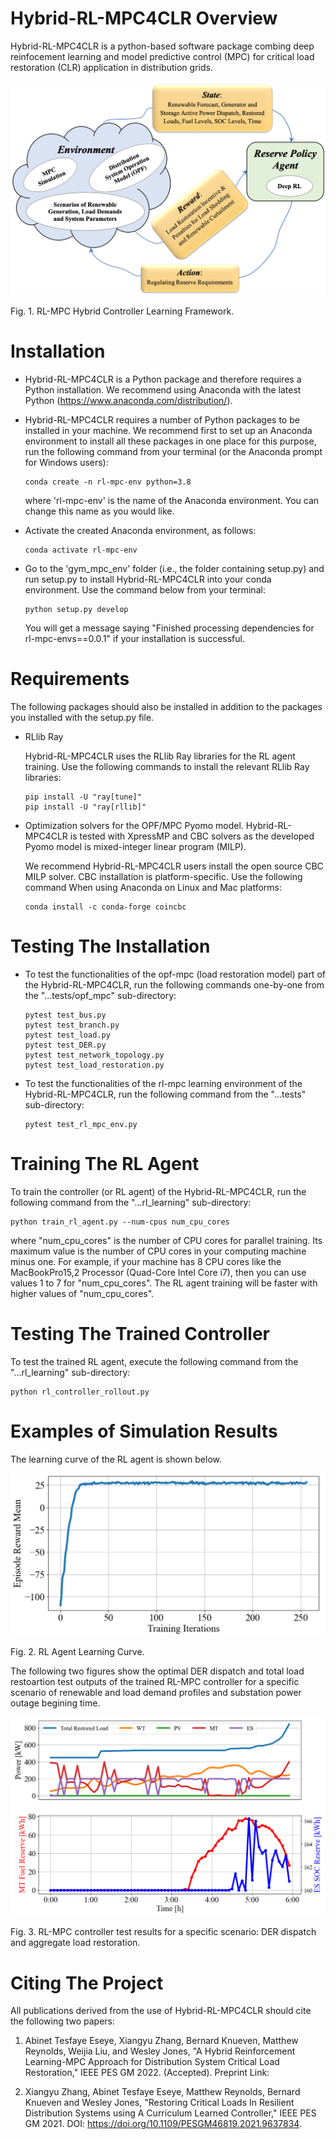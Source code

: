 # Hybrid-RL-MPC4CLR Overview

Hybrid-RL-MPC4CLR is a python-based software package combing deep reinfocement learning and model predictive control (MPC) for critical load restoration (CLR) application in distribution grids. 

![Screenshot](images/rl_mpc_environment.png)

Fig. 1. RL-MPC Hybrid Controller Learning Framework.

# Installation

- Hybrid-RL-MPC4CLR is a Python package and therefore requires a Python installation. We recommend using Anaconda with the latest Python (https://www.anaconda.com/distribution/).

- Hybrid-RL-MPC4CLR requires a number of Python packages to be installed in your machine. We recommend first to set up an Anaconda environment to install all these packages in one place for this purpose, run the following command from your terminal (or the Anaconda prompt for Windows users):

    ```
    conda create -n rl-mpc-env python=3.8
    ```
    where 'rl-mpc-env' is the name of the Anaconda environment. You can change this name as you would like. 

- Activate the created Anaconda environment, as follows:

    ```
    conda activate rl-mpc-env
    ```

- Go to the 'gym_mpc_env' folder (i.e., the folder containing setup.py) and run setup.py to install Hybrid-RL-MPC4CLR into your conda environment. Use the command below from your terminal:

    ```
    python setup.py develop
    ```

    You will get a message saying "Finished processing dependencies for rl-mpc-envs==0.0.1" if your installation is successful.

# Requirements

The following packages should also be installed in addition to the packages you installed with the setup.py file.

- RLlib Ray 

    Hybrid-RL-MPC4CLR uses the RLlib Ray libraries for the RL agent training. Use the following commands to install the relevant RLlib Ray libraries:

    ```
    pip install -U "ray[tune]"  
    pip install -U "ray[rllib]"  
    ```

- Optimization solvers for the OPF/MPC Pyomo model. Hybrid-RL-MPC4CLR is tested with XpressMP and CBC solvers as the developed Pyomo model is mixed-integer linear program (MILP). 

    We recommend Hybrid-RL-MPC4CLR users install the open source CBC MILP solver. CBC installation is platform-specific. Use the following command When using Anaconda on Linux and Mac platforms:

    ```
    conda install -c conda-forge coincbc
    ```

# Testing The Installation

- To test the functionalities of the opf-mpc (load restoration model) part of the Hybrid-RL-MPC4CLR, run the following commands one-by-one from the "...tests/opf_mpc" sub-directory:

    ```
    pytest test_bus.py
    pytest test_branch.py
    pytest test_load.py
    pytest test_DER.py
    pytest test_network_topology.py
    pytest test_load_restoration.py
    ```

- To test the functionalities of the rl-mpc learning environment of the Hybrid-RL-MPC4CLR, run the following command from the "...tests" sub-directory:

    ```    
    pytest test_rl_mpc_env.py
    ```


# Training The RL Agent 

To train the controller (or RL agent) of the Hybrid-RL-MPC4CLR, run the following command from the "...rl_learning" sub-directory:

```
python train_rl_agent.py --num-cpus num_cpu_cores
```

where "num_cpu_cores" is the number of CPU cores for parallel training. Its maximum value is the number of CPU cores in your computing machine minus one. For example, if your machine has 8 CPU cores like the MacBookPro15,2 Processor (Quad-Core Intel Core i7), then you can use values 1 to 7 for "num_cpu_cores". The RL agent training will be faster with higher values of "num_cpu_cores".


# Testing The Trained Controller 

To test the trained RL agent, execute the following command from the "...rl_learning" sub-directory:

```
python rl_controller_rollout.py
```

# Examples of Simulation Results

The learning curve of the RL agent is shown below.

![Screenshot](images/rl_agent_learning_curve.png)

Fig. 2. RL Agent Learning Curve. 

The following two figures show the optimal DER dispatch and total load restoartion test outputs of the trained RL-MPC controller for a specific scenario of renewable and load demand profiles and substation power outage begining time.

![Screenshot](images/dispatch_and_restoration.png)

Fig. 3. RL-MPC controller test results for a specific scenario: DER dispatch and aggregate load restoration. 

# Citing The Project

All publications derived from the use of Hybrid-RL-MPC4CLR should cite the following two papers:

1. Abinet Tesfaye Eseye, Xiangyu Zhang, Bernard Knueven, Matthew Reynolds, Weijia Liu, and Wesley Jones, "A Hybrid Reinforcement Learning-MPC Approach for Distribution System Critical Load Restoration," IEEE PES GM 2022. (Accepted). Preprint Link: 

2. Xiangyu Zhang, Abinet Tesfaye Eseye, Matthew Reynolds, Bernard Knueven and Wesley Jones, "Restoring Critical Loads In Resilient Distribution Systems using A Curriculum Learned Controller," IEEE PES GM 2021. DOI: https://doi.org/10.1109/PESGM46819.2021.9637834.